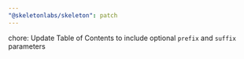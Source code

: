 ```yaml
---
"@skeletonlabs/skeleton": patch
---
```


chore: Update Table of Contents to include optional `prefix` and `suffix` parameters
